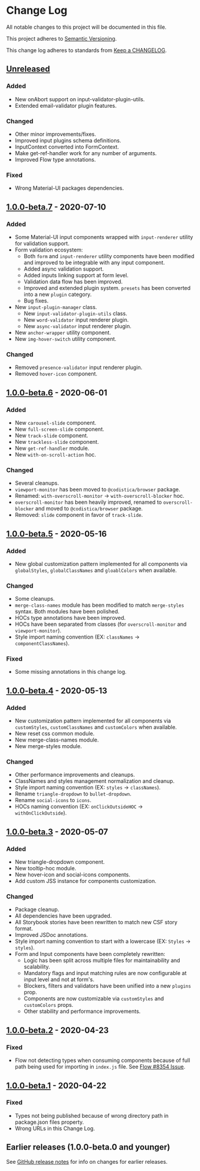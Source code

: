 # Change Log

All notable changes to this project will be documented in this file.

This project adheres to [Semantic Versioning](https://semver.org).

This change log adheres to standards from [Keep a CHANGELOG](https://keepachangelog.com).

## [Unreleased]

### Added
- New onAbort support on input-validator-plugin-utils.
- Extended email-validator plugin features.

### Changed
- Other minor improvements/fixes.
- Improved input plugins schema definitions.
- InputContext converted into FormContext.
- Make get-ref-handler work for any number of arguments.
- Improved Flow type annotations.

### Fixed
- Wrong Material-UI packages dependencies.

## [1.0.0-beta.7] - 2020-07-10

### Added
- Some Material-UI input components wrapped with `input-renderer` utility for validation support.
- Form validation ecosystem:
   - Both `form` and `input-renderer` utility components have been modified and improved to be integrable with any input component.
   - Added async validation support.
   - Added inputs linking support at form level.
   - Validation data flow has been improved.
   - Improved and extended plugin system. `presets` has been converted into a new `plugin` category.
   - Bug fixes.
- New `input-plugin-manager` class.
   - New `input-validator-plugin-utils` class.
   - New `word-validator` input renderer plugin.
   - New `async-validator` input renderer plugin.
- New `anchor-wrapper` utility component.
- New `img-hover-switch` utility component.

### Changed
- Removed `presence-validator` input renderer plugin.
- Removed `hover-icon` component.

## [1.0.0-beta.6] - 2020-06-01

### Added
- New `carousel-slide` component.
- New `full-screen-slide` component.
- New `track-slide` component.
- New `trackless-slide` component.
- New `get-ref-handler` module.
- New `with-on-scroll-action` hoc.

### Changed
- Several cleanups.
- `viewport-monitor` has been moved to `@codistica/browser` package.
- Renamed: `with-overscroll-monitor` -> `with-overscroll-blocker` hoc.
- `overscroll-monitor` has been heavily improved, renamed to `overscroll-blocker` and moved to `@codistica/browser` package.
- Removed: `slide` component in favor of `track-slide`.

## [1.0.0-beta.5] - 2020-05-16

### Added
- New global customization pattern implemented for all components via `globalStyles`, `globalClassNames` and `gloablColors` when available.

### Changed
- Some cleanups.
- `merge-class-names` module has been modified to match `merge-styles` syntax. Both modules have been polished.
- HOCs type annotations have been improved.
- HOCs have been separated from classes (for `overscroll-monitor` and `viewport-monitor`).
- Style import naming convention (EX: `classNames` -> `componentClassNames`).

### Fixed
- Some missing annotations in this change log.

## [1.0.0-beta.4] - 2020-05-13

### Added
- New customization pattern implemented for all components via `customStyles`, `customClassNames` and `customColors` when available.
- New reset css common module.
- New merge-class-names module.
- New merge-styles module.

### Changed
- Other performance improvements and cleanups.
- ClassNames and styles management normalization and cleanup.
- Style import naming convention (EX: `styles` -> `classNames`).
- Rename `triangle-dropdown` to `bullet-dropdown`.
- Rename `social-icons` to `icons`.
- HOCs naming convention (EX: `onClickOutsideHOC` -> `withOnClickOutside`).

## [1.0.0-beta.3] - 2020-05-07

### Added
- New triangle-dropdown component.
- New tooltip-hoc module.
- New hover-icon and social-icons components.
- Add custom JSS instance for components customization.

### Changed
- Package cleanup.
- All dependencies have been upgraded.
- All Storybook stories have been rewritten to match new CSF story format.
- Improved JSDoc annotations.
- Style import naming convention to start with a lowercase (EX: `Styles` -> `styles`).
- Form and Input components have been completely rewritten:
    - Logic has been split across multiple files for maintainability and scalability.
    - Mandatory flags and input matching rules are now configurable at input level and not at form's.
    - Blockers, filters and validators have been unified into a new `plugins` prop.
    - Components are now customizable via `customStyles` and `customColors` props.
    - Other stability and performance improvements.

## [1.0.0-beta.2] - 2020-04-23

### Fixed
- Flow not detecting types when consuming components because 
of full path being used for importing in `index.js` file. See [Flow #8354 Issue](https://github.com/facebook/flow/issues/8354).

## [1.0.0-beta.1] - 2020-04-22

### Fixed
- Types not being published because of wrong directory path in package.json files property.
- Wrong URLs in this Change Log.

## Earlier releases (1.0.0-beta.0 and younger)
See [GitHub release notes](https://github.com/codistica/codistica-js/releases?after=@codistica/react@1.0.0-beta.1)
for info on changes for earlier releases.

[Unreleased]: https://github.com/codistica/codistica-js/compare/@codistica/react@1.0.0-beta.7...HEAD
[1.0.0-beta.7]: https://github.com/codistica/codistica-js/compare/@codistica/react@1.0.0-beta.6...@codistica/react@1.0.0-beta.7
[1.0.0-beta.6]: https://github.com/codistica/codistica-js/compare/@codistica/react@1.0.0-beta.5...@codistica/react@1.0.0-beta.6
[1.0.0-beta.5]: https://github.com/codistica/codistica-js/compare/@codistica/react@1.0.0-beta.4...@codistica/react@1.0.0-beta.5
[1.0.0-beta.4]: https://github.com/codistica/codistica-js/compare/@codistica/react@1.0.0-beta.3...@codistica/react@1.0.0-beta.4
[1.0.0-beta.3]: https://github.com/codistica/codistica-js/compare/@codistica/react@1.0.0-beta.2...@codistica/react@1.0.0-beta.3
[1.0.0-beta.2]: https://github.com/codistica/codistica-js/compare/@codistica/react@1.0.0-beta.1...@codistica/react@1.0.0-beta.2
[1.0.0-beta.1]: https://github.com/codistica/codistica-js/compare/@codistica/react@1.0.0-beta.0...@codistica/react@1.0.0-beta.1
